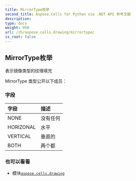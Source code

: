```yaml
---
title: MirrorType枚举
second_title: Aspose.Cells for Python via .NET API 参考文献
description:
type: docs
weight: 950
url: /zh/aspose.cells.drawing/mirrortype/
is_root: false
---
```

## MirrorType枚举
表示镜像类型的纹理填充



MirrorType 类型公开以下成员：

### 字段
|字段|描述|
| :- | :- |
| NONE |没有任何|
| HORIZONAL |水平|
| VERTICAL |垂直的|
| BOTH |两个都|



### 也可以看看
* 模块[`aspose.cells.drawing`](..)
